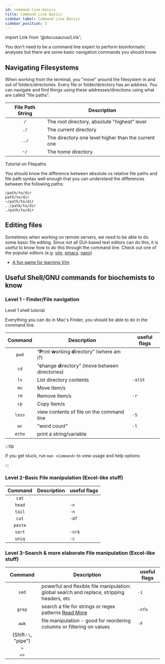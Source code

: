 ```yaml
---
id: command-line-basics
title: Command Line Basics
sidebar_label: Command Line Basics
sidebar_position: 3
---
```


import Link from '@docusaurus/Link';

You don't need to be a command line expert to perform bioinformatic analyses but there are some basic navigation commands you should know.

## Navigating Filesystems

When working from the terminal, you "move" around the filesystem in and out of folders/directories. Every file or folder/directory has an address. You can navigate and find things using these addresses/directions using what are called "file paths".

| File Path String | Description |
|:--:| -- |
| `/` | The root directory, absolute "highest" level |
| `./` | The current directory |
| `../` | The directory one level higher than the current one |
| `~/` | The home directory |

<Link
  className="button button--primary"
  href="fhttps://medium.com/@rldsn/bash-for-beginners-the-file-path-part-8-b2a590d33a9c">
  Tutorial on Filepaths
</Link>


You should know the difference between absolute vs relative file paths and file path syntax well enough that you can understand the differences between the following paths:

```
/path/to/dir
path/to/dir
~/path/to/dir
../path/to/dir
./path/to/dir
```


## Editing files

Sometimes when working on remote servers, we need to be able to do some basic file editing. Since not all GUI-based text editors can do this, it is useful to know how to do this through the command line. Check out one of the popular editors (e.g. [vim](https://www.vim.org/), [emacs](https://www.gnu.org/software/emacs/), [nano](https://www.nano-editor.org/))

- [A fun game for learning Vim](https://vim-adventures.com/)

## Useful Shell/GNU commands for biochemists to know

### Level 1 - Finder/File navigation

<Link
  className="button button--primary"
  href="https://datacarpentry.org/shell-genomics/01-introduction/">
  Level 1 shell tutorial
</Link>

Everything you can do in Mac's Finder, you should be able to do in the command line.

| Command | Description | useful flags |
|:--:| -- | -- |
| `pwd` | “**P**rint **w**orking **d**irectory” (where am i?) | |
| `cd` | “**c**hange **d**irectory” (move between directories) | |
| `ls` | List directory contents | `-alSt` |
| `mv` | Move item/s | |
| `rm` | Remove item/s | `-r` |
| `cp` | Copy item/s
| `less` | view contents of file on the command line | `-S` |
| `wc` | “word count" | `-l`|
| `echo` | print a string/variable | |

:::tip

If you get stuck, run `man <Command>` to view usage and help options

:::


### Level 2-Basic File manipulation (Excel-like stuff)

| Command | Description | useful flags |
|:--:| -- | -- |
| `cat` | | |
| `head` |  | `-n` |
| `tail` |  | `-n` |
| `cut` |  | `-df` |
| `paste` |  | |
| `sort` |  | `-nrk` |
| `uniq` |  | `-c` |


### Level 3-Search & more elaborate File manipulation (Excel-like stuff)


| Command | Description | useful flags |
|:--:| -- | -- |
| `sed` | powerful and flexible file manipulation: global search and replace, stripping headers, etc | `-i` |
| `grep` | search a file for strings or regex patterns [Read More][grep-tutorial] | `-nfo` |
| `awk` | file manipulation - good for reordering columns or filtering on values | `-F` |
| (Shift-`\`, "pipe") | | |
| `>` |  | |
| `>>` |  | |

[grep-tutorial]:https://qpeng.org/computer/grep.htm

